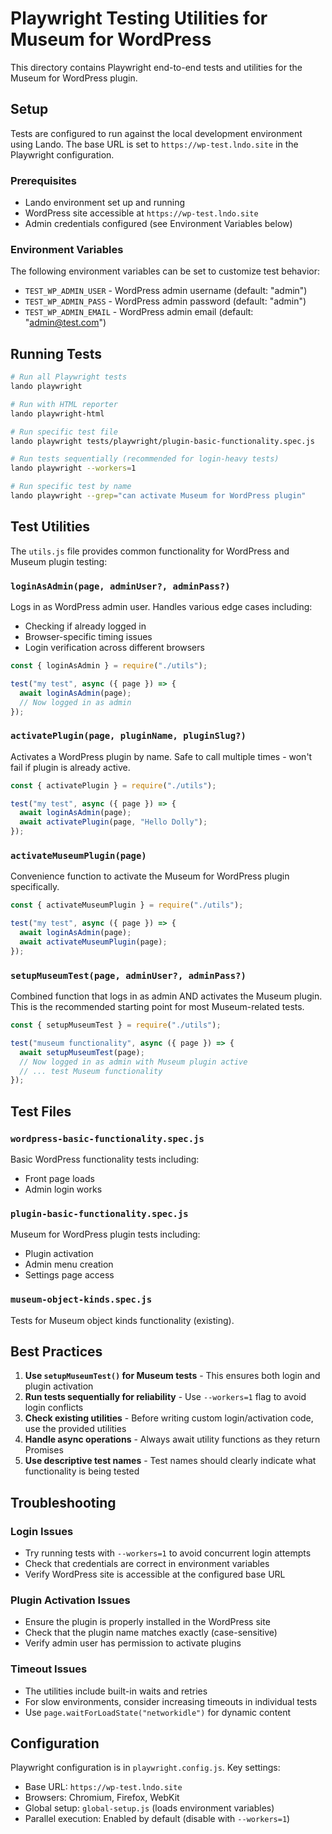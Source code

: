 # Playwright Testing Utilities for Museum for WordPress

This directory contains Playwright end-to-end tests and utilities for the Museum for WordPress plugin.

## Setup

Tests are configured to run against the local development environment using Lando. The base URL is set to `https://wp-test.lndo.site` in the Playwright configuration.

### Prerequisites

- Lando environment set up and running
- WordPress site accessible at `https://wp-test.lndo.site`
- Admin credentials configured (see Environment Variables below)

### Environment Variables

The following environment variables can be set to customize test behavior:

- `TEST_WP_ADMIN_USER` - WordPress admin username (default: "admin")
- `TEST_WP_ADMIN_PASS` - WordPress admin password (default: "admin")
- `TEST_WP_ADMIN_EMAIL` - WordPress admin email (default: "admin@test.com")

## Running Tests

```bash
# Run all Playwright tests
lando playwright

# Run with HTML reporter
lando playwright-html

# Run specific test file
lando playwright tests/playwright/plugin-basic-functionality.spec.js

# Run tests sequentially (recommended for login-heavy tests)
lando playwright --workers=1

# Run specific test by name
lando playwright --grep="can activate Museum for WordPress plugin"
```

## Test Utilities

The `utils.js` file provides common functionality for WordPress and Museum plugin testing:

### `loginAsAdmin(page, adminUser?, adminPass?)`

Logs in as WordPress admin user. Handles various edge cases including:
- Checking if already logged in
- Browser-specific timing issues
- Login verification across different browsers

```javascript
const { loginAsAdmin } = require("./utils");

test("my test", async ({ page }) => {
  await loginAsAdmin(page);
  // Now logged in as admin
});
```

### `activatePlugin(page, pluginName, pluginSlug?)`

Activates a WordPress plugin by name. Safe to call multiple times - won't fail if plugin is already active.

```javascript
const { activatePlugin } = require("./utils");

test("my test", async ({ page }) => {
  await loginAsAdmin(page);
  await activatePlugin(page, "Hello Dolly");
});
```

### `activateMuseumPlugin(page)`

Convenience function to activate the Museum for WordPress plugin specifically.

```javascript
const { activateMuseumPlugin } = require("./utils");

test("my test", async ({ page }) => {
  await loginAsAdmin(page);
  await activateMuseumPlugin(page);
});
```

### `setupMuseumTest(page, adminUser?, adminPass?)`

Combined function that logs in as admin AND activates the Museum plugin. This is the recommended starting point for most Museum-related tests.

```javascript
const { setupMuseumTest } = require("./utils");

test("museum functionality", async ({ page }) => {
  await setupMuseumTest(page);
  // Now logged in as admin with Museum plugin active
  // ... test Museum functionality
});
```

## Test Files

### `wordpress-basic-functionality.spec.js`
Basic WordPress functionality tests including:
- Front page loads
- Admin login works

### `plugin-basic-functionality.spec.js`
Museum for WordPress plugin tests including:
- Plugin activation
- Admin menu creation
- Settings page access

### `museum-object-kinds.spec.js`
Tests for Museum object kinds functionality (existing).

## Best Practices

1. **Use `setupMuseumTest()` for Museum tests** - This ensures both login and plugin activation
2. **Run tests sequentially for reliability** - Use `--workers=1` flag to avoid login conflicts
3. **Check existing utilities** - Before writing custom login/activation code, use the provided utilities
4. **Handle async operations** - Always await utility functions as they return Promises
5. **Use descriptive test names** - Test names should clearly indicate what functionality is being tested

## Troubleshooting

### Login Issues
- Try running tests with `--workers=1` to avoid concurrent login attempts
- Check that credentials are correct in environment variables
- Verify WordPress site is accessible at the configured base URL

### Plugin Activation Issues
- Ensure the plugin is properly installed in the WordPress site
- Check that the plugin name matches exactly (case-sensitive)
- Verify admin user has permission to activate plugins

### Timeout Issues
- The utilities include built-in waits and retries
- For slow environments, consider increasing timeouts in individual tests
- Use `page.waitForLoadState("networkidle")` for dynamic content

## Configuration

Playwright configuration is in `playwright.config.js`. Key settings:
- Base URL: `https://wp-test.lndo.site`
- Browsers: Chromium, Firefox, WebKit
- Global setup: `global-setup.js` (loads environment variables)
- Parallel execution: Enabled by default (disable with `--workers=1`)